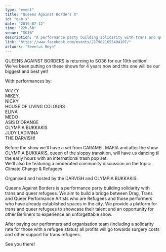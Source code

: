 ```yaml
---
type: "event"
title: "Queens Against Borders X"
id: "qab-x"
date: "2019-07-12"
time: "22h-5h"
venue: "SO36"
description: "A performance party building solidarity with trans and queer refugees" 
link: "https://www.facebook.com/events/2179621655494107/"
artwork: "Severus Heyn"
---
```


QUEENS AGAINST BORDERS is returning to SO36 for our 10th edition! We've been putting on these shows for 4 years now and this one will be our biggest and best yet!  

With performances by:   

WIZZY  
MIKEY.  
NICKY  
HOUSE OF LIVING COLOURS  
ELINA  
MEDO   
ASIS D'ORANGE  
OLYMPIA BUKKAKIS  
JUDY LADIVINA  
THE DARVISH!  

Before the show we'll have a set from CARAMEL MAFIA and after the show OLYMPIA BUKKAKIS, queen of the sloppy transition, will have us dancing til the early hours with an international trash pop set.   
We'll also be featuring a moderated community discussion on the topic: Climate Change & Refugees  

Organised and hosted by the DARVISH and OLYMPIA BUKKAKIS.  

Queens Against Borders is a performance party building solidarity with trans and queer refugees. We aim to build a bridge between Drag, Trans and Queer Performance Artists who are Refugees and those performers who have already established spaces in the city. We provide a platform for trans and queer refugees to showcase their talent and an opportunity for other Berliners to experience an unforgettable show.  

After paying our performers and organisation team (including a solidarity rate for those with a refugee status) all profits will go towards surgery costs and other support for trans refugees.  

See you there!  

